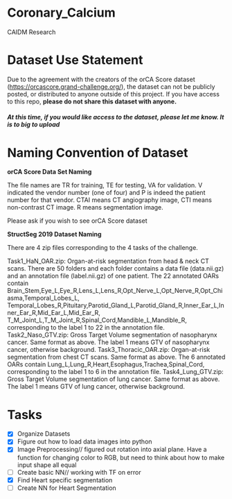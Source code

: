 # Coronary_Calcium
CAIDM Research

# Dataset Use Statement

Due to the agreement with the creators of the orCA Score dataset (https://orcascore.grand-challenge.org/), the dataset can not be publicly posted, or distributed to anyone outside of this project.
If you have access to this repo, **please do not share this dataset with anyone.**

##### At this time, if you would like access to the dataset, please let me know. It is to big to upload

# Naming Convention of Dataset
**orCA Score Data Set Naming** 

The file names are TR for training, TE for testing, VA for validation. V indicated the vendor number (one of four) and P is indeed the patient number for that vendor. CTAI means CT angiography image, CTI means non-contrast CT image. R means segmentation image.

Please ask if you wish to see orCA Score dataset

**StructSeg 2019 Dataset Naming**

There are 4 zip files corresponding to the 4 tasks of the challenge.

Task1_HaN_OAR.zip: Organ-at-risk segmentation from head & neck CT scans. There are 50 folders and each folder contains a data file (data.nii.gz) and an annotation file (label.nii.gz) of one patient. The 22 annotated OARs contain Brain_Stem,Eye_L,Eye_R,Lens_L,Lens_R,Opt_Nerve_L,Opt_Nerve_R,Opt_Chiasma,Temporal_Lobes_L, Temporal_Lobes_R,Pituitary,Parotid_Gland_L,Parotid_Gland_R,Inner_Ear_L,Inner_Ear_R,Mid_Ear_L,Mid_Ear_R, T_M_Joint_L,T_M_Joint_R,Spinal_Cord,Mandible_L,Mandible_R, corresponding to the label 1 to 22 in the annotation file.
Task2_Naso_GTV.zip: Gross Target Volume segmentation of nasopharynx cancer. Same format as above. The label 1 means GTV of nasopharynx cancer, otherwise background.
Task3_Thoracic_OAR.zip: Organ-at-risk segmentation from chest CT scans. Same format as above. The 6 annotated OARs contain Lung_L,Lung_R,Heart,Esophagus,Trachea,Spinal_Cord, corresponding to the label 1 to 6 in the annotation file.
Task4_Lung_GTV.zip: Gross Target Volume segmentation of lung cancer. Same format as above. The label 1 means GTV of lung cancer, otherwise background.

# Tasks
- [x] Organize Datasets
- [x] Figure out how to load data images into python
- [x] Image Preprocessing//
figured out rotation into axial plane. Have a function for changing color to RGB, but need to think about how to make input shape all equal
- [ ] Create basic NN//
working with TF on error
- [x] Find Heart specific segmentation
- [ ] Create NN for Heart Segmentation
